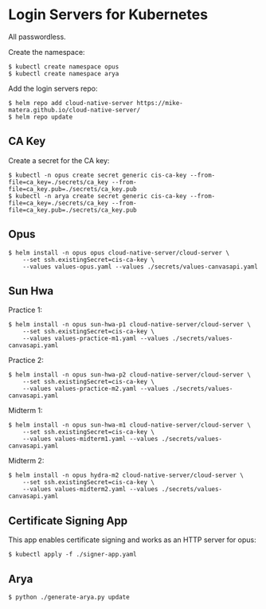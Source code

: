 # Login Servers for Kubernetes 

All passwordless. 

Create the namespace:

```console 
$ kubectl create namespace opus
$ kubectl create namespace arya
```

Add the login servers repo:

```console 
$ helm repo add cloud-native-server https://mike-matera.github.io/cloud-native-server/
$ helm repo update 
```

## CA Key 

Create a secret for the CA key: 

```console 
$ kubectl -n opus create secret generic cis-ca-key --from-file=ca_key=./secrets/ca_key --from-file=ca_key.pub=./secrets/ca_key.pub 
$ kubectl -n arya create secret generic cis-ca-key --from-file=ca_key=./secrets/ca_key --from-file=ca_key.pub=./secrets/ca_key.pub 
```

## Opus 

```console 
$ helm install -n opus opus cloud-native-server/cloud-server \
    --set ssh.existingSecret=cis-ca-key \
    --values values-opus.yaml --values ./secrets/values-canvasapi.yaml
```

## Sun Hwa

Practice 1: 

```console 
$ helm install -n opus sun-hwa-p1 cloud-native-server/cloud-server \
    --set ssh.existingSecret=cis-ca-key \
    --values values-practice-m1.yaml --values ./secrets/values-canvasapi.yaml
```

Practice 2: 

```console 
$ helm install -n opus sun-hwa-p2 cloud-native-server/cloud-server \
    --set ssh.existingSecret=cis-ca-key \
    --values values-practice-m2.yaml --values ./secrets/values-canvasapi.yaml
```

Midterm 1: 

```console 
$ helm install -n opus sun-hwa-m1 cloud-native-server/cloud-server \
    --set ssh.existingSecret=cis-ca-key \
    --values values-midterm1.yaml --values ./secrets/values-canvasapi.yaml
```

Midterm 2: 

```console 
$ helm install -n opus hydra-m2 cloud-native-server/cloud-server \
    --set ssh.existingSecret=cis-ca-key \
    --values values-midterm2.yaml --values ./secrets/values-canvasapi.yaml
```

## Certificate Signing App 

This app enables certificate signing and works as an HTTP server for opus:

```console
$ kubectl apply -f ./signer-app.yaml
``` 

## Arya 

```console 
$ python ./generate-arya.py update
```

